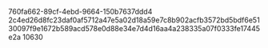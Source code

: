 760fa662-89cf-4ebd-9664-150b7637ddd4
2c4ed26d8fc23daf0af5712a47e5a02d18a59e7c8b902acfb3572bd5bdf6e5130097f9e1672b589acd578e0d88e34e7d4d16aa4a238335a07f0333fe17445e2a
10630
